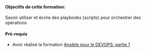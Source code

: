 #### Objectifs de cette formation:

Savoir utiliser et écrire des playbooks (scripts) pour orchestrer des opérations

#### Pré-requis
- Avoir réalisé la formation [Ansible pour le DEVOPS: partie 1](https://katacoda.com/devopsteam/courses/ansible/ansible_training_part1)

